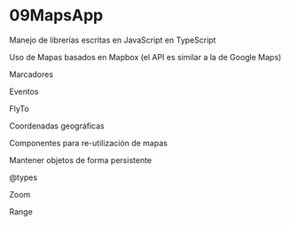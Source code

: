 # 09MapsApp

Manejo de librerías escritas en JavaScript en TypeScript

Uso de Mapas basados en Mapbox (el API es similar a la de Google Maps)

Marcadores

Eventos

FlyTo

Coordenadas geográficas

Componentes para re-utilización de mapas

Mantener objetos de forma persistente

@types

Zoom

Range
